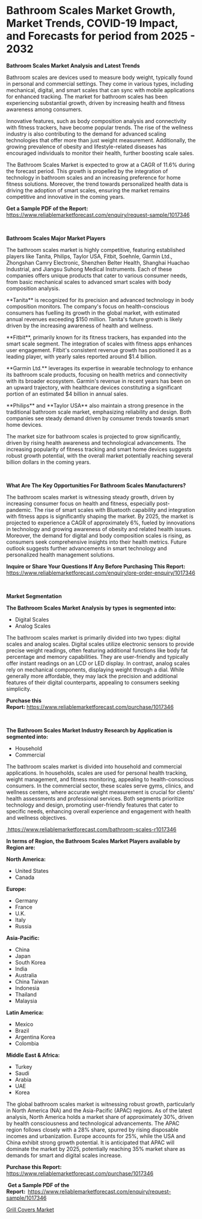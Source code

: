 <p><h1>Bathroom Scales Market Growth, Market Trends, COVID-19 Impact, and Forecasts for period from 2025 - 2032</h1></p><p><strong>Bathroom Scales Market Analysis and Latest Trends</strong></p>
<p><p>Bathroom scales are devices used to measure body weight, typically found in personal and commercial settings. They come in various types, including mechanical, digital, and smart scales that can sync with mobile applications for enhanced tracking. The market for bathroom scales has been experiencing substantial growth, driven by increasing health and fitness awareness among consumers. </p><p>Innovative features, such as body composition analysis and connectivity with fitness trackers, have become popular trends. The rise of the wellness industry is also contributing to the demand for advanced scaling technologies that offer more than just weight measurement. Additionally, the growing prevalence of obesity and lifestyle-related diseases has encouraged individuals to monitor their health, further boosting scale sales.</p><p>The Bathroom Scales Market is expected to grow at a CAGR of 11.6% during the forecast period. This growth is propelled by the integration of technology in bathroom scales and an increasing preference for home fitness solutions. Moreover, the trend towards personalized health data is driving the adoption of smart scales, ensuring the market remains competitive and innovative in the coming years.</p></p>
<p><strong>Get a Sample PDF of the Report:&nbsp;</strong> <a href="https://www.reliablemarketforecast.com/enquiry/request-sample/1017346?utm_campaign=3445&utm_medium=2&utm_source=Github&utm_content=ia&utm_term=04042025&utm_id=bathroom-scales">https://www.reliablemarketforecast.com/enquiry/request-sample/1017346</a></p>
<p>&nbsp;</p>
<p><strong>Bathroom Scales Major Market Players</strong></p>
<p><p>The bathroom scales market is highly competitive, featuring established players like Tanita, Philips, Taylor USA, Fitbit, Soehnle, Garmin Ltd., Zhongshan Camry Electronic, Shenzhen Belter Health, Shanghai Huachao Industrial, and Jiangsu Suhong Medical Instruments. Each of these companies offers unique products that cater to various consumer needs, from basic mechanical scales to advanced smart scales with body composition analysis.</p><p>**Tanita** is recognized for its precision and advanced technology in body composition monitors. The company's focus on health-conscious consumers has fuelling its growth in the global market, with estimated annual revenues exceeding $150 million. Tanita's future growth is likely driven by the increasing awareness of health and wellness.</p><p>**Fitbit**, primarily known for its fitness trackers, has expanded into the smart scale segment. The integration of scales with fitness apps enhances user engagement. Fitbit's consistent revenue growth has positioned it as a leading player, with yearly sales reported around $1.4 billion.</p><p>**Garmin Ltd.** leverages its expertise in wearable technology to enhance its bathroom scale products, focusing on health metrics and connectivity with its broader ecosystem. Garmin's revenue in recent years has been on an upward trajectory, with healthcare devices constituting a significant portion of an estimated $4 billion in annual sales.</p><p>**Philips** and **Taylor USA** also maintain a strong presence in the traditional bathroom scale market, emphasizing reliability and design. Both companies see steady demand driven by consumer trends towards smart home devices.</p><p>The market size for bathroom scales is projected to grow significantly, driven by rising health awareness and technological advancements. The increasing popularity of fitness tracking and smart home devices suggests robust growth potential, with the overall market potentially reaching several billion dollars in the coming years.</p></p>
<p>&nbsp;</p>
<p><strong>What Are The Key Opportunities For Bathroom Scales Manufacturers?</strong></p>
<p><p>The bathroom scales market is witnessing steady growth, driven by increasing consumer focus on health and fitness, especially post-pandemic. The rise of smart scales with Bluetooth capability and integration with fitness apps is significantly shaping the market. By 2025, the market is projected to experience a CAGR of approximately 6%, fueled by innovations in technology and growing awareness of obesity and related health issues. Moreover, the demand for digital and body composition scales is rising, as consumers seek comprehensive insights into their health metrics. Future outlook suggests further advancements in smart technology and personalized health management solutions.</p></p>
<p><strong>Inquire or Share Your Questions If Any Before Purchasing This Report:</strong> <a href="https://www.reliablemarketforecast.com/enquiry/pre-order-enquiry/1017346?utm_campaign=3445&utm_medium=2&utm_source=Github&utm_content=ia&utm_term=04042025&utm_id=bathroom-scales">https://www.reliablemarketforecast.com/enquiry/pre-order-enquiry/1017346</a></p>
<p>&nbsp;</p>
<p><strong>Market Segmentation</strong></p>
<p><strong>The Bathroom Scales Market Analysis by types is segmented into:</strong></p>
<p><ul><li>Digital Scales</li><li>Analog Scales</li></ul></p>
<p><p>The bathroom scales market is primarily divided into two types: digital scales and analog scales. Digital scales utilize electronic sensors to provide precise weight readings, often featuring additional functions like body fat percentage and memory capabilities. They are user-friendly and typically offer instant readings on an LCD or LED display. In contrast, analog scales rely on mechanical components, displaying weight through a dial. While generally more affordable, they may lack the precision and additional features of their digital counterparts, appealing to consumers seeking simplicity.</p></p>
<p><strong>Purchase this Report:&nbsp;</strong><a href="https://www.reliablemarketforecast.com/purchase/1017346?utm_campaign=3445&utm_medium=2&utm_source=Github&utm_content=ia&utm_term=04042025&utm_id=bathroom-scales">https://www.reliablemarketforecast.com/purchase/1017346</a></p>
<p>&nbsp;</p>
<p><strong>The Bathroom Scales Market Industry Research by Application is segmented into:</strong></p>
<p><ul><li>Household</li><li>Commercial</li></ul></p>
<p><p>The bathroom scales market is divided into household and commercial applications. In households, scales are used for personal health tracking, weight management, and fitness monitoring, appealing to health-conscious consumers. In the commercial sector, these scales serve gyms, clinics, and wellness centers, where accurate weight measurement is crucial for clients' health assessments and professional services. Both segments prioritize technology and design, promoting user-friendly features that cater to specific needs, enhancing overall experience and engagement with health and wellness objectives.</p></p>
<p><a href="https://www.reliablemarketforecast.com/bathroom-scales-r1017346?utm_campaign=3445&utm_medium=2&utm_source=Github&utm_content=ia&utm_term=04042025&utm_id=bathroom-scales">&nbsp;https://www.reliablemarketforecast.com/bathroom-scales-r1017346</a></p>
<p><strong>In terms of Region, the Bathroom Scales Market Players available by Region are:</strong></p>
<p>
    <p> <strong> North America: </strong>
        <ul>
            <li>United States</li>
            <li>Canada</li>
        </ul>
        </p> 
    <p> <strong> Europe: </strong>
        <ul>
            <li>Germany</li>
            <li>France</li>
            <li>U.K.</li>
            <li>Italy</li>
            <li>Russia</li>
        </ul>
        </p> 
    <p> <strong> Asia-Pacific: </strong>
        <ul>
            <li>China</li>
            <li>Japan</li>
            <li>South Korea</li>
            <li>India</li>
            <li>Australia</li>
            <li>China Taiwan</li>
            <li>Indonesia</li>
            <li>Thailand</li>
            <li>Malaysia</li>
        </ul>
        </p> 
    <p> <strong> Latin America: </strong>
        <ul>
            <li>Mexico</li>
            <li>Brazil</li>
            <li>Argentina Korea</li>
            <li>Colombia</li>
        </ul>
        </p> 
    <p> <strong> Middle East & Africa: </strong>
        <ul>
            <li>Turkey</li>
            <li>Saudi</li>
            <li>Arabia</li>
            <li>UAE</li>
            <li>Korea</li>
        </ul>
    </p>
    </p>
<p><p>The global bathroom scales market is witnessing robust growth, particularly in North America (NA) and the Asia-Pacific (APAC) regions. As of the latest analysis, North America holds a market share of approximately 30%, driven by health consciousness and technological advancements. The APAC region follows closely with a 28% share, spurred by rising disposable incomes and urbanization. Europe accounts for 25%, while the USA and China exhibit strong growth potential. It is anticipated that APAC will dominate the market by 2025, potentially reaching 35% market share as demands for smart and digital scales increase.</p></p>
<p><strong>Purchase this Report: </strong><a href="https://www.reliablemarketforecast.com/purchase/1017346?utm_campaign=3445&utm_medium=2&utm_source=Github&utm_content=ia&utm_term=04042025&utm_id=bathroom-scales">https://www.reliablemarketforecast.com/purchase/1017346</a></p>
<p>&nbsp;<strong>Get a Sample PDF of the Report:&nbsp;&nbsp;</strong><a href="https://www.reliablemarketforecast.com/enquiry/request-sample/1017346?utm_campaign=3445&utm_medium=2&utm_source=Github&utm_content=ia&utm_term=04042025&utm_id=bathroom-scales">https://www.reliablemarketforecast.com/enquiry/request-sample/1017346</a></p>
<p><strong></strong></p>
<p><p><a href="https://github.com/guyotkiferhi/Market-Research-Report-List-1/blob/main/grill-covers-market.md?utm_campaign=3445&utm_medium=2&utm_source=Github&utm_content=ia&utm_term=04042025&utm_id=bathroom-scales">Grill Covers Market</a></p></p>